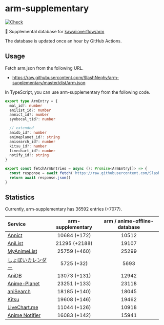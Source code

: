 # arm-supplementary

[![Check](https://github.com/SlashNephy/arm-supplementary/actions/workflows/check-node.yml/badge.svg)](https://github.com/SlashNephy/arm-supplementary/actions/workflows/check-node.yml)

💊 Supplemental database for [kawaiioverflow/arm](https://github.com/kawaiioverflow/arm)

The database is updated once an hour by GitHub Actions.

## Usage

Fetch arm.json from the following URL.

- https://raw.githubusercontent.com/SlashNephy/arm-supplementary/master/dist/arm.json

In TypeScript, you can use arm-supplementary from the following code.

```TypeScript
export type ArmEntry = {
  mal_id?: number
  anilist_id?: number
  annict_id?: number
  syobocal_tid?: number

  // extended
  anidb_id?: number
  animeplanet_id?: string
  anisearch_id?: number
  kitsu_id?: number
  livechart_id?: number
  notify_id?: string
}

export const fetchArmEntries = async (): Promise<ArmEntry[]> => {
  const response = await fetch('https://raw.githubusercontent.com/SlashNephy/arm-supplementary/master/dist/arm.json')
  return await response.json()
}
```

## Statistics

Currently, arm-supplementary has 36592 entries (+7077).

| Service                                     | arm-supplementary | arm / anime-offline-database |
| :------------------------------------------ | :---------------: | :--------------------------: |
| [Annict](https://annict.com)                |   10684 (+172)    |            10512             |
| [AniList](https://anilist.co)               |   21295 (+2188)   |            19107             |
| [MyAnimeList](https://myanimelist.net)      |   25759 (+460)    |            25299             |
| [しょぼいカレンダー](https://cal.syoboi.jp) |    5725 (+32)     |             5693             |
| [AniDB](https://anidb.net)                  |   13073 (+131)    |            12942             |
| [Anime-Planet](https://anime-planet.com)    |   23251 (+133)    |            23118             |
| [aniSearch](https://anisearch.com)          |   18185 (+140)    |            18045             |
| [Kitsu](https://kitsu.io)                   |   19608 (+146)    |            19462             |
| [LiveChart.me](https://livechart.me)        |   11044 (+126)    |            10918             |
| [Anime Notifier](https://notify.moe)        |   16083 (+142)    |            15941             |
